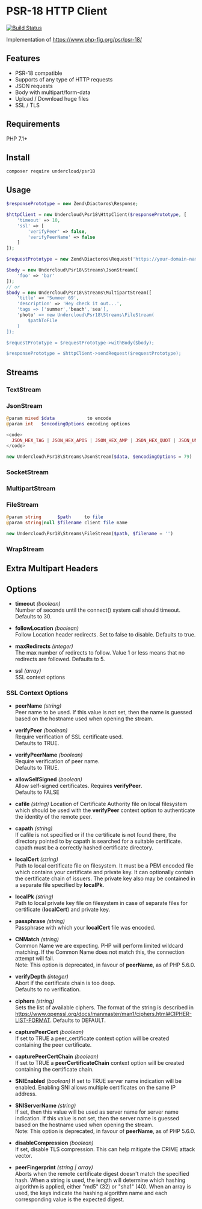 # PSR-18 HTTP Client

[![Build Status](https://travis-ci.org/undercloud/psr18.svg?branch=master)](https://travis-ci.org/undercloud/psr18)

Implementation of https://www.php-fig.org/psr/psr-18/

## Features
* PSR-18 compatible
* Supports of any type of HTTP requests
* JSON requests
* Body with multipart/form-data
* Upload / Download huge files
* SSL / TLS

## Requirements
PHP 7.1+

## Install
`composer require undercloud/psr18`

## Usage

```php
$responsePrototype = new Zend\Diactoros\Response;

$httpClient = new Undercloud\Psr18\HttpClient($responsePrototype, [
    'timeout' => 10,
    'ssl' => [
        'verifyPeer' => false,
        'verifyPeerName' => false
    ]
]);

$requestPrototype = new Zend\Diactoros\Request('https://your-domain-name.com/post-data','POST');

$body = new Undercloud\Psr18\Streams\JsonStream([
    'foo' => 'bar'
]);
// or
$body = new Undercloud\Psr18\Streams\MultipartStream([
    'title' => 'Summer 69',
    'description' => 'Hey check it out...',
    'tags => ['summer','beach','sea'],
    'photo' => new Undercloud\Psr18\Streams\FileStream(
        $pathToFile
    )
]);

$requestPrototype = $requestPrototype->withBody($body);

$responsePrototype = $httpClient->sendRequest($requestPrototype);
```

## Streams

### TextStream

### JsonStream

```php
@param mixed $data            to encode
@param int   $encodingOptions encoding options

<code>
  JSON_HEX_TAG | JSON_HEX_APOS | JSON_HEX_AMP | JSON_HEX_QUOT | JSON_UNESCAPED_SLASHES
</code>

new Undercloud\Psr18\Streams\JsonStream($data, $encodingOptions = 79)
```

### SocketStream

### MultipartStream

### FileStream

```php
@param string      $path     to file
@param string|null $filename client file name

new Undercloud\Psr18\Streams\FileStream($path, $filename = '')
```

### WrapStream

## Extra Multipart Headers

## Options

 - **timeout** *(boolean)*  
  Number of seconds until the connect() system call should timeout.
  Defaults to 30.
  
 - **followLocation** *(boolean)*  
  Follow Location header redirects. Set to false to disable.
  Defaults to true. 
 
 - **maxRedirects** *(integer)*  
 The max number of redirects to follow. Value 1 or less means that no redirects are followed.
 Defaults to 5.

 - **ssl** *(array)*  
 SSL context options

### SSL Context Options

 - **peerName** *(string)*  
Peer name to be used. If this value is not set, then the name is guessed based on the hostname used when opening the stream.

 - **verifyPeer** *(boolean)*  
Require verification of SSL certificate used.  
Defaults to TRUE.

 - **verifyPeerName** *(boolean)*  
Require verification of peer name.  
Defaults to TRUE.

 - **allowSelfSigned** *(boolean)*  
Allow self-signed certificates. Requires **verifyPeer**.  
Defaults to FALSE

 - **cafile** *(string)*
Location of Certificate Authority file on local filesystem which should be used with the **verifyPeer** context option to authenticate the identity of the remote peer.

 - **capath** *(string)*  
If cafile is not specified or if the certificate is not found there, the directory pointed to by capath is searched for a suitable certificate. capath must be a correctly hashed certificate directory.

 - **localCert** *(string)*  
Path to local certificate file on filesystem. It must be a PEM encoded file which contains your certificate and private key. It can optionally contain the certificate chain of issuers. The private key also may be contained in a separate file specified by **localPk**.

 - **localPk** *(string)*  
Path to local private key file on filesystem in case of separate files for certificate (**localCert**) and private key.

 - **passphrase** *(string)*  
Passphrase with which your **localCert** file was encoded.

 - **CNMatch** *(string)*  
Common Name we are expecting. PHP will perform limited wildcard matching. If the Common Name does not match this, the connection attempt will fail.  
Note: This option is deprecated, in favour of **peerName**, as of PHP 5.6.0.

 - **verifyDepth** *(integer)*  
Abort if the certificate chain is too deep.  
Defaults to no verification.

 - **ciphers** *(string)*  
Sets the list of available ciphers. The format of the string is described in https://www.openssl.org/docs/manmaster/man1/ciphers.html#CIPHER-LIST-FORMAT. 
Defaults to DEFAULT.

 - **capturePeerCert** *(boolean)*  
If set to TRUE a peer_certificate context option will be created containing the peer certificate.

 - **capturePeerCertChain** *(boolean)*  
If set to TRUE a **peerCertificateChain** context option will be created containing the certificate chain.

 - **SNIEnabled** *(boolean)*
If set to TRUE server name indication will be enabled. Enabling SNI allows multiple certificates on the same IP address.

 - **SNIServerName** *(string)*  
If set, then this value will be used as server name for server name indication. If this value is not set, then the server name is guessed based on the hostname used when opening the stream.  
Note: This option is deprecated, in favour of **peerName**, as of PHP 5.6.0.

 - **disableCompression** *(boolean)*  
If set, disable TLS compression. This can help mitigate the CRIME attack vector.

 - **peerFingerprint** *(string | array)*  
Aborts when the remote certificate digest doesn't match the specified hash.
When a string is used, the length will determine which hashing algorithm is applied, either "md5" (32) or "sha1" (40).
When an array is used, the keys indicate the hashing algorithm name and each corresponding value is the expected digest.